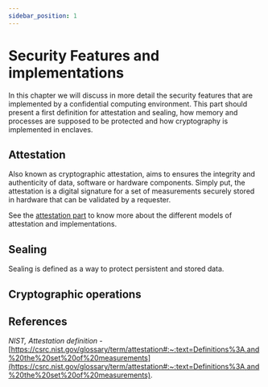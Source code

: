 ```yaml
---
sidebar_position: 1
---
```


# Security Features and implementations

In this chapter we will discuss in more detail the security features that are implemented by a confidential computing environment. 
This part should present a first definition for attestation and sealing, how memory and processes are supposed to be protected and how cryptography is implemented in enclaves. 

## Attestation 

Also known as cryptographic attestation, aims to ensures the integrity and authenticity of data, software or hardware components. Simply put, the attestation is a digital signature for a set of measurements securely stored in hardware that can be validated by a requester. 

See the [attestation part](./2_attestation.md) to know more about the different models of attestation and implementations.

## Sealing 

Sealing is defined as a way to protect persistent and stored data.  



## Cryptographic operations 


## References 

*NIST, Attestation definition* - [https://csrc.nist.gov/glossary/term/attestation#:~:text=Definitions%3A,and%20the%20set%20of%20measurements](https://csrc.nist.gov/glossary/term/attestation#:~:text=Definitions%3A,and%20the%20set%20of%20measurements).